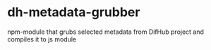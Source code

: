 # dh-metadata-grubber
npm-module that grubs selected metadata from DifHub project and compiles it to js module

